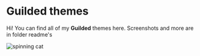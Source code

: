 # Guilded themes

Hi! You can find all of my **Guilded** themes here. Screenshots and more are in folder readme's

![spinning cat](https://media.discordapp.net/attachments/905895225766068246/1050816825941823580/Tumblr_l_5850499374815.gif)
